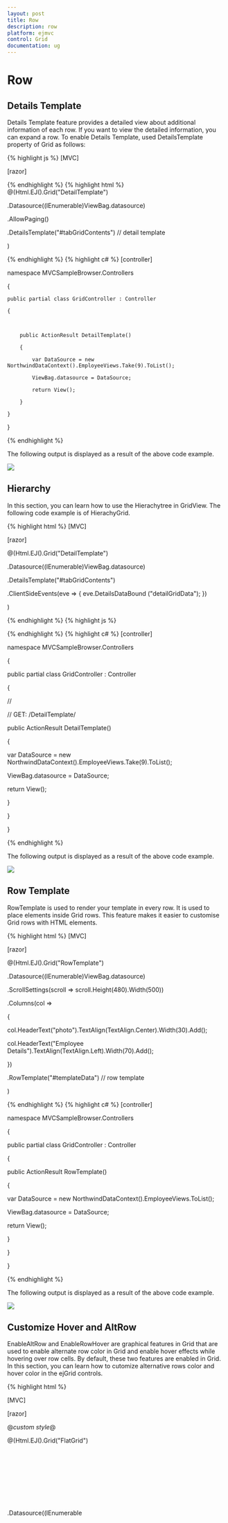 ```yaml
---
layout: post
title: Row
description: row
platform: ejmvc
control: Grid
documentation: ug
---
```


# Row

## Details Template

Details Template feature provides a detailed view about additional information of each row. If you want to view the detailed information, you can expand a row. To enable Details Template, used DetailsTemplate property of Grid as follows:


{% highlight js %}
[MVC]

[razor]



<script id="tabGridContents" type="text/x-jsrender">

    <div id="contact{{:EmployeeID}}" style="font-weight:bold; padding:5px;">

        <div id="cont">

            contact:{{:Address}}<br />

            city:{{:City}}<br />

            Country:{{:Country}}<br />

            phone:{{:HomePhone}}<br />

        </div>

    </div>

</script>
{% endhighlight  %}
{% highlight html %}
@(Html.EJ().Grid<EmployeeView>("DetailTemplate")

.Datasource((IEnumerable<object>)ViewBag.datasource)

.AllowPaging()

   .DetailsTemplate("#tabGridContents") // detail template

 )


{% endhighlight  %}
{% highlight c# %}
[controller]



namespace MVCSampleBrowser.Controllers

{

    public partial class GridController : Controller

    {



        public ActionResult DetailTemplate()

        {

            var DataSource = new NorthwindDataContext().EmployeeViews.Take(9).ToList();

            ViewBag.datasource = DataSource;

            return View();

        }

    }

}


{% endhighlight  %}




The following output is displayed as a result of the above code example.



![](Row_images/Row_img1.png)





## Hierarchy



In this section, you can learn how to use the Hierachytree in GridView. The following code example is of HierachyGrid.


{% highlight html %}
[MVC]

[razor]



@(Html.EJ().Grid<EmployeeView>("DetailTemplate")

.Datasource((IEnumerable<object>)ViewBag.datasource)

.DetailsTemplate("#tabGridContents")

.ClientSideEvents(eve => { eve.DetailsDataBound ("detailGridData"); })

)

{% endhighlight  %}
{% highlight js %}

<script src="~/Scripts/jsondata.min.js"></script>

<script id="tabGridContents" type="text/x-jsrender">

<div class="tabcontrol" id="Test">

<div id="detailGrid">

</div>

<label id="employeeDet" style="display: none">{{:EmployeeID}}</label>

</div>

</script>

<script type="text/javascript">

function detailGridData(e) {

var filteredData = e.detailsElement.find("#employeeDet").text();

// the datasource "window.ordersView" is referred from jsondata.min.js

var data = ej.DataManager(window.ordersView).executeLocal(ej.Query().where("EmployeeID", "equal", parseInt(filteredData), true));

e.detailsElement.find("#detailGrid").ejGrid({

dataSource: data,



});



}

</script>


{% endhighlight  %}
{% highlight c# %}
[controller]





namespace MVCSampleBrowser.Controllers

{

public partial class GridController : Controller

{

//

// GET: /DetailTemplate/



public ActionResult DetailTemplate()

{

var DataSource = new NorthwindDataContext().EmployeeViews.Take(9).ToList();

ViewBag.datasource = DataSource;

return View();

}



}

}



{% endhighlight  %}

The following output is displayed as a result of the above code example.



![](Row_images/Row_img2.png)



## Row Template

RowTemplate is used to render your template in every row. It is used to place elements inside Grid rows. This feature makes it easier to customise Grid rows with HTML elements.


{% highlight html %}
[MVC]

[razor]



<script id="templateData" type="text/x-jsrender">

<tr>

<td class="photo">

<img style="width:130px;height: 160px" src="http://js.syncfusion.com/demos/web/themes/images/Employees//{{:EmployeeID}}.png" alt="{{:EmployeeID}}" />

</td>

<td class="details">

<table class="CardTable" cellpadding="3" cellspacing="6">

<colgroup>

<col width="50%">

<col width="50%">

</colgroup>

<tbody>

<tr>

<td class="CardHeader">First Name: </td>

<td style="padding:20px">{{:FirstName}} </td>

</tr>

<tr>



<td class="CardHeader">

Birth Date:

</td>

<td style="padding:20px">

{{:BirthDate.toLocaleDateString()}}

</td>

</tr>

<tr>



<td class="CardHeader">

Hire Date:

</td>

<td style="padding:20px">

{{:HireDate.toLocaleDateString()}}

</td>

</tr>

</tbody>

</table>

</td>

</tr>

</script>

<style>

.CardHeader {

font-weight:bold;

font-size:14px;

padding:20px;

}

</style>



@(Html.EJ().Grid<EmployeeView>("RowTemplate")

.Datasource((IEnumerable<object>)ViewBag.datasource)

.ScrollSettings(scroll => scroll.Height(480).Width(500))

.Columns(col =>

{

col.HeaderText("photo").TextAlign(TextAlign.Center).Width(30).Add();

col.HeaderText("Employee Details").TextAlign(TextAlign.Left).Width(70).Add();

})

.RowTemplate("#templateData")    // row template

)

{% endhighlight  %}
{% highlight c# %}
[controller]





namespace MVCSampleBrowser.Controllers

{

public partial class GridController : Controller

{



public ActionResult RowTemplate()

{

var DataSource = new NorthwindDataContext().EmployeeViews.ToList();

ViewBag.datasource = DataSource;

return View();

}



}

}



{% endhighlight  %}

The following output is displayed as a result of the above code example.



![](Row_images/Row_img3.png)



## Customize Hover and AltRow 

EnableAltRow and EnableRowHover are graphical features in Grid that are used to enable alternate row color in Grid and enable hover effects while hovering over row cells. By default, these two features are enabled in Grid. In this section, you can learn how to cutomize alternative rows color and hover color in the ejGrid controls.



{% highlight html %}

[MVC]

[razor]



@*custom style*@

<style>

.e-grid .e-alt_row {

        background-color: lightgreen !important;

    }



.e-grid .e-hover {

        background: black !important;

    }

</style>



@(Html.EJ().Grid<OrdersView>("FlatGrid")

.Datasource((IEnumerable<object>)ViewBag.datasource)

    .AllowPaging()

    .PageSettings(page => page.PageSize(5))

.EnableAltRow (true)

    .EnableRowHover(true)

    )


{% endhighlight  %}
{% highlight c# %}
[controller]



namespace MVCSampleBrowser.Controllers

{

    public partial class GridController : Controller

    {

        public ActionResult Default()

        {

            var DataSource = new NorthwindDataContext().OrdersViews.ToList();

            ViewBag.datasource = DataSource;

            return View();

        }

    }

}


{% endhighlight  %}


The following output is displayed as a result of the above code example.



![](Row_images/Row_img4.png)



